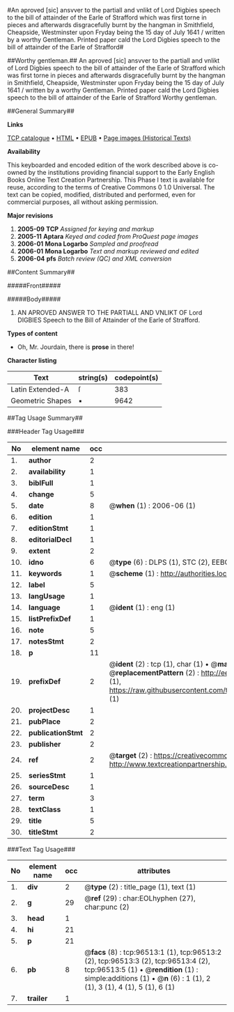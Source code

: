 #An aproved [sic] ansvver to the partiall and vnlikt of Lord Digbies speech to the bill of attainder of the Earle of Strafford which was first torne in pieces and afterwards disgracefully burnt by the hangman in Smithfield, Cheapside, Westminster upon Fryday being the 15 day of July 1641 / written by a worthy Gentleman. Printed paper cald the Lord Digbies speech to the bill of attainder of the Earle of Strafford#

##Worthy gentleman.##
An aproved [sic] ansvver to the partiall and vnlikt of Lord Digbies speech to the bill of attainder of the Earle of Strafford which was first torne in pieces and afterwards disgracefully burnt by the hangman in Smithfield, Cheapside, Westminster upon Fryday being the 15 day of July 1641 / written by a worthy Gentleman.
Printed paper cald the Lord Digbies speech to the bill of attainder of the Earle of Strafford
Worthy gentleman.

##General Summary##

**Links**

[TCP catalogue](http://www.ota.ox.ac.uk/tcp/)  • 
[HTML](http://tei.it.ox.ac.uk/tcp/Texts-HTML/free/A25/A25739.html)  • 
[EPUB](http://tei.it.ox.ac.uk/tcp/Texts-EPUB/free/A25/A25739.epub) • 
[Page images (Historical Texts)](https://data.historicaltexts.jisc.ac.uk/view?pubId=eebo-13013160e&pageId=eebo-13013160e-96513-1)

**Availability**

This keyboarded and encoded edition of the
	       work described above is co-owned by the institutions
	       providing financial support to the Early English Books
	       Online Text Creation Partnership. This Phase I text is
	       available for reuse, according to the terms of Creative
	       Commons 0 1.0 Universal. The text can be copied,
	       modified, distributed and performed, even for
	       commercial purposes, all without asking permission.

**Major revisions**

1. __2005-09__ __TCP__ *Assigned for keying and markup*
1. __2005-11__ __Aptara__ *Keyed and coded from ProQuest page images*
1. __2006-01__ __Mona Logarbo__ *Sampled and proofread*
1. __2006-01__ __Mona Logarbo__ *Text and markup reviewed and edited*
1. __2006-04__ __pfs__ *Batch review (QC) and XML conversion*

##Content Summary##

#####Front#####

#####Body#####

1. AN
APROVED
ANSWER TO THE
PARTIALL AND VNLIKT OF
Lord DIGBIES Speech to the Bill of
Attainder of the Earle of
Strafford.

**Types of content**

  * Oh, Mr. Jourdain, there is **prose** in there!

**Character listing**


|Text|string(s)|codepoint(s)|
|---|---|---|
|Latin Extended-A|ſ|383|
|Geometric Shapes|▪|9642|

##Tag Usage Summary##

###Header Tag Usage###

|No|element name|occ|attributes|
|---|---|---|---|
|1.|__author__|2||
|2.|__availability__|1||
|3.|__biblFull__|1||
|4.|__change__|5||
|5.|__date__|8| @__when__ (1) : 2006-06 (1)|
|6.|__edition__|1||
|7.|__editionStmt__|1||
|8.|__editorialDecl__|1||
|9.|__extent__|2||
|10.|__idno__|6| @__type__ (6) : DLPS (1), STC (2), EEBO-CITATION (1), OCLC (1), VID (1)|
|11.|__keywords__|1| @__scheme__ (1) : http://authorities.loc.gov/ (1)|
|12.|__label__|5||
|13.|__langUsage__|1||
|14.|__language__|1| @__ident__ (1) : eng (1)|
|15.|__listPrefixDef__|1||
|16.|__note__|5||
|17.|__notesStmt__|2||
|18.|__p__|11||
|19.|__prefixDef__|2| @__ident__ (2) : tcp (1), char (1)  •  @__matchPattern__ (2) : ([0-9\-]+):([0-9IVX]+) (1), (.+) (1)  •  @__replacementPattern__ (2) : http://eebo.chadwyck.com/downloadtiff?vid=$1&page=$2 (1), https://raw.githubusercontent.com/textcreationpartnership/Texts/master/tcpchars.xml#$1 (1)|
|20.|__projectDesc__|1||
|21.|__pubPlace__|2||
|22.|__publicationStmt__|2||
|23.|__publisher__|2||
|24.|__ref__|2| @__target__ (2) : https://creativecommons.org/publicdomain/zero/1.0/ (1), http://www.textcreationpartnership.org/docs/. (1)|
|25.|__seriesStmt__|1||
|26.|__sourceDesc__|1||
|27.|__term__|3||
|28.|__textClass__|1||
|29.|__title__|5||
|30.|__titleStmt__|2||


###Text Tag Usage###

|No|element name|occ|attributes|
|---|---|---|---|
|1.|__div__|2| @__type__ (2) : title_page (1), text (1)|
|2.|__g__|29| @__ref__ (29) : char:EOLhyphen (27), char:punc (2)|
|3.|__head__|1||
|4.|__hi__|21||
|5.|__p__|21||
|6.|__pb__|8| @__facs__ (8) : tcp:96513:1 (1), tcp:96513:2 (2), tcp:96513:3 (2), tcp:96513:4 (2), tcp:96513:5 (1)  •  @__rendition__ (1) : simple:additions (1)  •  @__n__ (6) : 1 (1), 2 (1), 3 (1), 4 (1), 5 (1), 6 (1)|
|7.|__trailer__|1||
